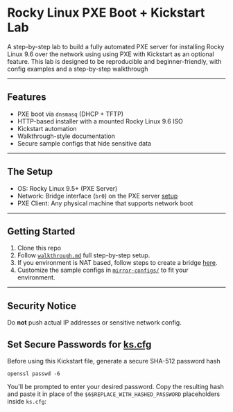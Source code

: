 # Rocky Linux PXE Boot + Kickstart Lab

A step-by-step lab to build a fully automated PXE server for installing Rocky Linux 9.6 over the network using using PXE with Kickstart as an optional feature. This lab is designed to be reproducible and beginner-friendly, with config examples and a step-by-step walkthrough

---

## Features
- PXE boot via `dnsmasq` (DHCP + TFTP)
- HTTP-based installer with a mounted Rocky Linux 9.6 ISO
- Kickstart automation
- Walkthrough-style documentation 
- Secure sample configs that hide sensitive data

---

##  The Setup
- OS: Rocky Linux 9.5+ (PXE Server)
- Network: Bridge interface (`br0`) on the PXE server [setup](https://github.com/Bnwokoma/rocky-pxe-kickstart-lab/blob/main/network-bridge/setup-bridge.md)
- PXE Client: Any physical machine that supports network boot

---

## Getting Started
1. Clone this repo
2. Follow [`walkthrough.md`](https://github.com/Bnwokoma/rocky-pxe-kickstart-lab/blob/main/walkthrough.md) full step-by-step setup.
3. If you environment is NAT based, follow steps to create a bridge [here](https://github.com/Bnwokoma/rocky-pxe-kickstart-lab/tree/main/network-bridge).
3. Customize the sample configs in [`mirror-configs/`](https://github.com/Bnwokoma/rocky-pxe-kickstart-lab/tree/main/mirror-configs) to fit your environment.

---

## Security Notice
Do **not** push actual IP addresses or sensitive network config.


## Set Secure Passwords for [ks.cfg](https://github.com/Bnwokoma/rocky-pxe-kickstart-lab/blob/main/mirror-configs/ks.cfg.sample)

Before using this Kickstart file, generate a secure SHA-512 password hash 

```
openssl passwd -6
```

You'll be prompted to enter your desired password. Copy the resulting hash and paste it in place of the `$6$REPLACE_WITH_HASHED_PASSWORD` placeholders inside `ks.cfg`:
